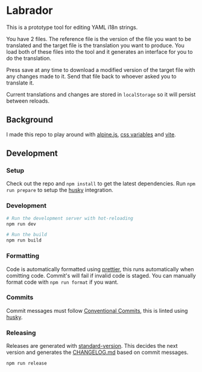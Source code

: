 # Labrador

This is a prototype tool for editing YAML i18n strings.

You have 2 files.
The reference file is the version of the file you want to be translated
and the target file is the translation you want to produce.
You load both of these files into the tool and it generates an interface for you to do the translation.

Press save at any time to download a modified version of the target file with any changes made to it.
Send that file back to whoever asked you to translate it.

Current translations and changes are stored in `localStorage`
so it will persist between reloads.

## Background

I made this repo to play around with [alpine.js](https://alpinejs.dev/),
[css variables](https://developer.mozilla.org/en-US/docs/Web/CSS/Using_CSS_custom_properties)
and [vite](https://vitejs.dev/).

## Development

### Setup

Check out the repo and `npm install` to get the latest dependencies.
Run `npm run prepare` to setup the [husky](https://typicode.github.io/husky/) integration.

### Development

```sh
# Run the development server with hot-reloading
npm run dev

# Run the build
npm run build
```

### Formatting

Code is automatically formatted using [prettier](https://prettier.io),
this runs automatically when comitting code.
Commit's will fail if invalid code is staged.
You can manually format code with `npm run format` if you want.

### Commits

Commit messages must follow [Conventional Commits](https://www.conventionalcommits.org/en/v1.0.0/),
this is linted using [husky](https://typicode.github.io/husky/).

### Releasing

Releases are generated with [standard-version](https://github.com/conventional-changelog/standard-version).
This decides the next version and generates the [CHANGELOG.md](/CHANGELOG.md)
based on commit messages.

```sh
npm run release
```
